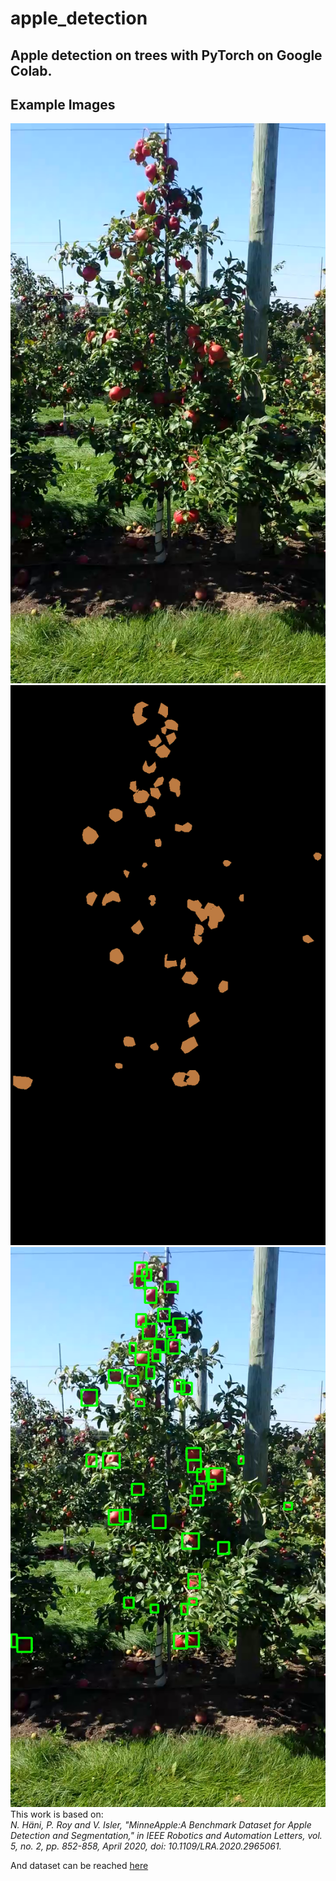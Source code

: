 # apple_detection
## Apple detection on trees with PyTorch on Google Colab.
## Example Images
![](https://github.com/esaddag/apple_detection/blob/master/imgs/img_1.png?raw=true)
![](https://github.com/esaddag/apple_detection/blob/master/imgs/img_2.png?raw=true)
![](https://github.com/esaddag/apple_detection/blob/master/imgs/img_3.png?raw=true)
This work is based on: <br/>
*N. Häni, P. Roy and V. Isler, "MinneApple:A Benchmark Dataset for Apple Detection and Segmentation," in IEEE Robotics and Automation Letters, vol. 5, no. 2, pp. 852-858, April 2020, doi: 10.1109/LRA.2020.2965061.*

And dataset can be reached [here](https://conservancy.umn.edu/handle/11299/206575)
